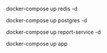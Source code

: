 docker-compose up redis -d

docker-compose up postgres -d

docker-compose up report-service -d

docker-compose up app 
